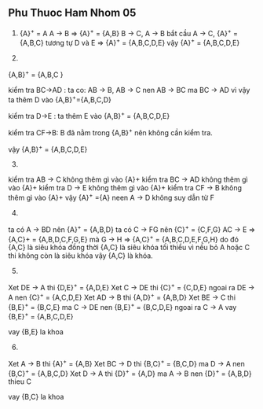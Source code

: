 ## Phu Thuoc Ham Nhom 05

1. {A}<sup>+</sup> = A
A → B => {A}<sup>+</sup> = {A,B}
B → C, A → B bắt cầu A → C, {A}<sup>+</sup> = {A,B,C}
tương tự D và E => {A}<sup>+</sup> = {A,B,C,D,E}
vậy {A}<sup>+</sup> = {A,B,C,D,E}

2. 
{A,B}<sup>+</sup> = {A,B,C }

kiểm tra BC→AD : 
ta co: AB → B, AB → C nen AB → BC ma BC → AD vì vậy ta thêm D vào {A,B}<sup>+</sup>={A,B,C,D}

kiểm tra D→E : ta thêm E vào {A,B}<sup>+</sup> = {A,B,C,D,E} 

kiểm tra CF→B: 
B đã nằm trong {A,B}<sup>+</sup> nên không cần kiểm tra.

vậy {A,B}<sup>+</sup> = {A,B,C,D,E}

3.
kiểm tra AB → C không thêm gì vào {A}+
kiểm tra BC → AD không thêm gì vào {A}+
kiểm tra D → E không thêm gì vào {A}+
kiểm tra CF → B không thêm gì vào {A}+
vậy {A}<sup>+</sup> ={A}
neen A → D không suy dẫn từ F

4. 
ta có A -> BD nên {A}<sup>+</sup> = {A,B,D}
ta có C -> FG nên {C}<sup>+</sup> = {C,F,G}
AC → E => {A,C}+ = {A,B,D,C,F,G,E}
mà G → H => {A,C}<sup>+</sup> = {A,B,C,D,E,F,G,H}
do đó {A,C} là siêu khóa 
đồng thời {A,C} là siêu khóa tối thiểu vì nếu bỏ A hoặc C thi không còn là siêu khóa vậy {A,C} là khóa.

5.
Xet DE → A thi {D,E}<sup>+</sup> = {A,D,E}
Xet C → DE thi {C}<sup>+</sup> = {C,D,E} ngoai ra DE → A nen {C}<sup>+</sup> = {A,C,D,E}
Xet AD → B thi {A,D}<sup>+</sup> = {A,B,D}
Xet BE → C thi {B,E}<sup>+</sup> = {B,C,E} ma C → DE nen {B,E}<sup>+</sup> = {B,C,D,E} ngoai ra C → A vay {B,E}<sup>+</sup> = {A,B,C,D,E}

vay {B,E} la khoa

6.
Xet A → B thi {A}<sup>+</sup> = {A,B}
Xet BC → D thi {B,C}<sup>+</sup> = {B,C,D} ma D → A nen {B,C}<sup>+</sup> = {A,B,C,D}
Xet D → A thi {D}<sup>+</sup> = {A,D} ma A → B nen {D}<sup>+</sup> = {A,B,D} thieu C

vay {B,C} la khoa



